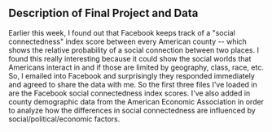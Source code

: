 ## Description of Final Project and Data

Earlier this week, I found out that Facebook keeps track of a "social connectedness" index score between every American county -- which shows the relative probability of a social connection between two places. I found this really interesting because it could show the social worlds that Americans interact in and if those are limited by geography, class, race, etc. So, I emailed into Facebook and surprisingly they responded immediately and agreed to share the data with me. So the first three files I've loaded in are the Facebook social connectedness index scores. I've also added in county demographic data from the American Economic Association in order to analyze how the differences in social connectedness are influenced by social/political/economic factors.